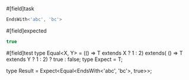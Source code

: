 #[field]task
```ts
EndsWith<'abc', 'bc'>
```

#[field]expected
```ts
true
```

#[field]test
type Equal<X, Y> = (<T>() => T extends X ? 1 : 2) extends(
    <T>() => T extends Y ? 1 : 2) ? true : false;
type Expect<T extends true> = T;

type Result = Expect<Equal<EndsWith<'abc', 'bc'>, true>>;